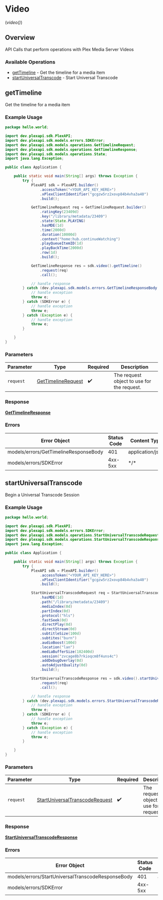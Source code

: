 # Video
(*video()*)

## Overview

API Calls that perform operations with Plex Media Server Videos


### Available Operations

* [getTimeline](#gettimeline) - Get the timeline for a media item
* [startUniversalTranscode](#startuniversaltranscode) - Start Universal Transcode

## getTimeline

Get the timeline for a media item

### Example Usage

```java
package hello.world;

import dev.plexapi.sdk.PlexAPI;
import dev.plexapi.sdk.models.errors.SDKError;
import dev.plexapi.sdk.models.operations.GetTimelineRequest;
import dev.plexapi.sdk.models.operations.GetTimelineResponse;
import dev.plexapi.sdk.models.operations.State;
import java.lang.Exception;

public class Application {

    public static void main(String[] args) throws Exception {
        try {
            PlexAPI sdk = PlexAPI.builder()
                .accessToken("<YOUR_API_KEY_HERE>")
                .xPlexClientIdentifier("gcgzw5rz2xovp84b4vha3a40")
                .build();

            GetTimelineRequest req = GetTimelineRequest.builder()
                .ratingKey(23409d)
                .key("/library/metadata/23409")
                .state(State.PLAYING)
                .hasMDE(1d)
                .time(2000d)
                .duration(10000d)
                .context("home:hub.continueWatching")
                .playQueueItemID(1d)
                .playBackTime(2000d)
                .row(1d)
                .build();

            GetTimelineResponse res = sdk.video().getTimeline()
                .request(req)
                .call();

            // handle response
        } catch (dev.plexapi.sdk.models.errors.GetTimelineResponseBody e) {
            // handle exception
            throw e;
        } catch (SDKError e) {
            // handle exception
            throw e;
        } catch (Exception e) {
            // handle exception
            throw e;
        }

    }
}
```

### Parameters

| Parameter                                                           | Type                                                                | Required                                                            | Description                                                         |
| ------------------------------------------------------------------- | ------------------------------------------------------------------- | ------------------------------------------------------------------- | ------------------------------------------------------------------- |
| `request`                                                           | [GetTimelineRequest](../../models/operations/GetTimelineRequest.md) | :heavy_check_mark:                                                  | The request object to use for the request.                          |

### Response

**[GetTimelineResponse](../../models/operations/GetTimelineResponse.md)**

### Errors

| Error Object                          | Status Code                           | Content Type                          |
| ------------------------------------- | ------------------------------------- | ------------------------------------- |
| models/errors/GetTimelineResponseBody | 401                                   | application/json                      |
| models/errors/SDKError                | 4xx-5xx                               | \*\/*                                 |


## startUniversalTranscode

Begin a Universal Transcode Session

### Example Usage

```java
package hello.world;

import dev.plexapi.sdk.PlexAPI;
import dev.plexapi.sdk.models.errors.SDKError;
import dev.plexapi.sdk.models.operations.StartUniversalTranscodeRequest;
import dev.plexapi.sdk.models.operations.StartUniversalTranscodeResponse;
import java.lang.Exception;

public class Application {

    public static void main(String[] args) throws Exception {
        try {
            PlexAPI sdk = PlexAPI.builder()
                .accessToken("<YOUR_API_KEY_HERE>")
                .xPlexClientIdentifier("gcgzw5rz2xovp84b4vha3a40")
                .build();

            StartUniversalTranscodeRequest req = StartUniversalTranscodeRequest.builder()
                .hasMDE(1d)
                .path("/library/metadata/23409")
                .mediaIndex(0d)
                .partIndex(0d)
                .protocol("hls")
                .fastSeek(0d)
                .directPlay(0d)
                .directStream(0d)
                .subtitleSize(100d)
                .subtites("burn")
                .audioBoost(100d)
                .location("lan")
                .mediaBufferSize(102400d)
                .session("zvcage8b7rkioqcm8f4uns4c")
                .addDebugOverlay(0d)
                .autoAdjustQuality(0d)
                .build();

            StartUniversalTranscodeResponse res = sdk.video().startUniversalTranscode()
                .request(req)
                .call();

            // handle response
        } catch (dev.plexapi.sdk.models.errors.StartUniversalTranscodeResponseBody e) {
            // handle exception
            throw e;
        } catch (SDKError e) {
            // handle exception
            throw e;
        } catch (Exception e) {
            // handle exception
            throw e;
        }

    }
}
```

### Parameters

| Parameter                                                                                   | Type                                                                                        | Required                                                                                    | Description                                                                                 |
| ------------------------------------------------------------------------------------------- | ------------------------------------------------------------------------------------------- | ------------------------------------------------------------------------------------------- | ------------------------------------------------------------------------------------------- |
| `request`                                                                                   | [StartUniversalTranscodeRequest](../../models/operations/StartUniversalTranscodeRequest.md) | :heavy_check_mark:                                                                          | The request object to use for the request.                                                  |

### Response

**[StartUniversalTranscodeResponse](../../models/operations/StartUniversalTranscodeResponse.md)**

### Errors

| Error Object                                      | Status Code                                       | Content Type                                      |
| ------------------------------------------------- | ------------------------------------------------- | ------------------------------------------------- |
| models/errors/StartUniversalTranscodeResponseBody | 401                                               | application/json                                  |
| models/errors/SDKError                            | 4xx-5xx                                           | \*\/*                                             |
